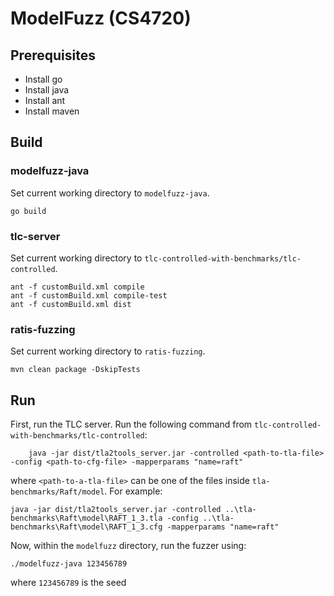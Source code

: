 # ModelFuzz (CS4720)

## Prerequisites
- Install go
- Install java
- Install ant
- Install maven

## Build

### modelfuzz-java
Set current working directory to `modelfuzz-java`.
``` shell
go build
```

### tlc-server
Set current working directory to `tlc-controlled-with-benchmarks/tlc-controlled`.
``` shell
ant -f customBuild.xml compile
ant -f customBuild.xml compile-test
ant -f customBuild.xml dist
```

### ratis-fuzzing
Set current working directory to `ratis-fuzzing`.
``` shell
mvn clean package -DskipTests
```

## Run
First, run the TLC server. Run the following command from `tlc-controlled-with-benchmarks/tlc-controlled`:
``` shell
    java -jar dist/tla2tools_server.jar -controlled <path-to-tla-file> -config <path-to-cfg-file> -mapperparams "name=raft"
```
where `<path-to-a-tla-file>` can be one of the files inside `tla-benchmarks/Raft/model`. For example:
``` shell
java -jar dist/tla2tools_server.jar -controlled ..\tla-benchmarks\Raft\model\RAFT_1_3.tla -config ..\tla-benchmarks\Raft\model\RAFT_1_3.cfg -mapperparams "name=raft"
```

Now, within the `modelfuzz` directory, run the fuzzer using:
``` shell
./modelfuzz-java 123456789
```
where `123456789` is the seed